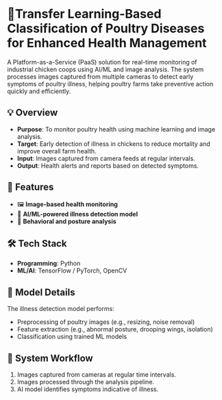 # 🐔Transfer Learning-Based Classification of Poultry Diseases for Enhanced Health Management

A Platform-as-a-Service (PaaS) solution for real-time monitoring of industrial chicken coops using AI/ML and image analysis. The system processes images captured from multiple cameras to detect early symptoms of poultry illness, helping poultry farms take preventive action quickly and efficiently.

## 💡 Overview

- **Purpose**: To monitor poultry health using machine learning and image analysis.
- **Target**: Early detection of illness in chickens to reduce mortality and improve overall farm health.
- **Input**: Images captured from camera feeds at regular intervals.
- **Output**: Health alerts and reports based on detected symptoms.

## 🚀 Features

- 🖼️ **Image-based health monitoring**
- 🧠 **AI/ML-powered illness detection model**
- 🐔 **Behavioral and posture analysis**

## 🛠️ Tech Stack

- **Programming**: Python
- **ML/AI**: TensorFlow / PyTorch, OpenCV

## 🤖 Model Details

The illness detection model performs:
- Preprocessing of poultry images (e.g., resizing, noise removal)
- Feature extraction (e.g., abnormal posture, drooping wings, isolation)
- Classification using trained ML models

## 📸 System Workflow

1. Images captured from cameras at regular time intervals.
2. Images processed through the analysis pipeline.
3. AI model identifies symptoms indicative of illness.





